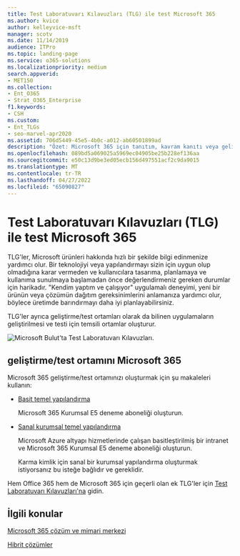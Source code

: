 ```yaml
---
title: Test Laboratuvarı Kılavuzları (TLG) ile test Microsoft 365
ms.author: kvice
author: kelleyvice-msft
manager: scotv
ms.date: 11/14/2019
audience: ITPro
ms.topic: landing-page
ms.service: o365-solutions
ms.localizationpriority: medium
search.appverid:
- MET150
ms.collection:
- Ent_O365
- Strat_O365_Enterprise
f1.keywords:
- CSH
ms.custom:
- Ent_TLGs
- seo-marvel-apr2020
ms.assetid: 706d5449-45e5-4b0c-a012-ab60501899ad
description: "Özet: Microsoft 365 için tanıtım, kavram kanıtı veya geliştirme/test ortamları ayarlamak için bu Test Laboratuvarı Kılavuzlarını (TLG' ler) kullanın."
ms.openlocfilehash: 089bd5a069025a5969ec04905be25b228ef136aa
ms.sourcegitcommit: e50c13d9be3ed05ecb156d497551acf2c9da9015
ms.translationtype: MT
ms.contentlocale: tr-TR
ms.lasthandoff: 04/27/2022
ms.locfileid: "65090827"
---
```

# <a name="test-microsoft-365-with-test-lab-guides-tlgs"></a>Test Laboratuvarı Kılavuzları (TLG) ile test Microsoft 365

TLG'ler, Microsoft ürünleri hakkında hızlı bir şekilde bilgi edinmenize yardımcı olur. Bir teknolojiyi veya yapılandırmayı sizin için uygun olup olmadığına karar vermeden ve kullanıcılara tasarıma, planlamaya ve kullanıma sunulmaya başlamadan önce değerlendirmeniz gereken durumlar için harikadır. "Kendim yaptım ve çalışıyor" uygulamalı deneyimi, yeni bir ürünün veya çözümün dağıtım gereksinimlerini anlamanıza yardımcı olur, böylece üretimde barındırmayı daha iyi planlayabilirsiniz.
  
TLG'ler ayrıca geliştirme/test ortamları olarak da bilinen uygulamaların geliştirilmesi ve testi için temsili ortamlar oluşturur.
  
![Microsoft Bulut'ta Test Laboratuvarı Kılavuzları.](../media/24ad0d1b-3274-40fb-972a-b8188b7268d1.png)
  
## <a name="microsoft-365-devtest-environment"></a>geliştirme/test ortamını Microsoft 365

Microsoft 365 geliştirme/test ortamınızı oluşturmak için şu makaleleri kullanın:
  
- [Basit temel yapılandırma](lightweight-base-configuration-microsoft-365-enterprise.md)
    
    Microsoft 365 Kurumsal E5 deneme aboneliği oluşturun.

- [Sanal kurumsal temel yapılandırma](simulated-ent-base-configuration-microsoft-365-enterprise.md)
    
    Microsoft Azure altyapı hizmetlerinde çalışan basitleştirilmiş bir intranet ve Microsoft 365 Kurumsal E5 deneme aboneliği oluşturun. 

    Karma kimlik için sanal bir kurumsal yapılandırma oluşturmak istiyorsanız bu isteğe bağlıdır ve gereklidir.
    
Hem Office 365 hem de Microsoft 365 için geçerli olan ek TLG'ler için [Test Laboratuvarı Kılavuzları'na](m365-enterprise-test-lab-guides.md) gidin.  
    
## <a name="related-topics"></a>İlgili konular

[Microsoft 365 çözüm ve mimari merkezi](../solutions/index.yml)
  
[Hibrit çözümler](hybrid-solutions.md)